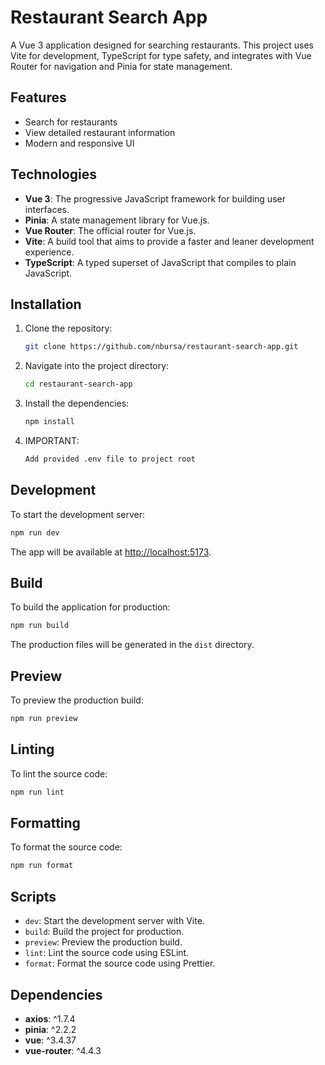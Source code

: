 # Restaurant Search App

A Vue 3 application designed for searching restaurants. This project uses Vite for development, TypeScript for type safety, and integrates with Vue Router for navigation and Pinia for state management.

## Features

- Search for restaurants
- View detailed restaurant information
- Modern and responsive UI

## Technologies

- **Vue 3**: The progressive JavaScript framework for building user interfaces.
- **Pinia**: A state management library for Vue.js.
- **Vue Router**: The official router for Vue.js.
- **Vite**: A build tool that aims to provide a faster and leaner development experience.
- **TypeScript**: A typed superset of JavaScript that compiles to plain JavaScript.

## Installation

1. Clone the repository:

   ```bash
   git clone https://github.com/nbursa/restaurant-search-app.git
   ```

2. Navigate into the project directory:

   ```bash
   cd restaurant-search-app
   ```

3. Install the dependencies:

   ```bash
   npm install
   ```

4. IMPORTANT:

   ```bash
   Add provided .env file to project root
   ```

## Development

To start the development server:

```bash
npm run dev
```

The app will be available at [http://localhost:5173](http://localhost:5173).

## Build

To build the application for production:

```bash
npm run build
```

The production files will be generated in the `dist` directory.

## Preview

To preview the production build:

```bash
npm run preview
```

## Linting

To lint the source code:

```bash
npm run lint
```

## Formatting

To format the source code:

```bash
npm run format
```

## Scripts

- `dev`: Start the development server with Vite.
- `build`: Build the project for production.
- `preview`: Preview the production build.
- `lint`: Lint the source code using ESLint.
- `format`: Format the source code using Prettier.

## Dependencies

- **axios**: ^1.7.4
- **pinia**: ^2.2.2
- **vue**: ^3.4.37
- **vue-router**: ^4.4.3
